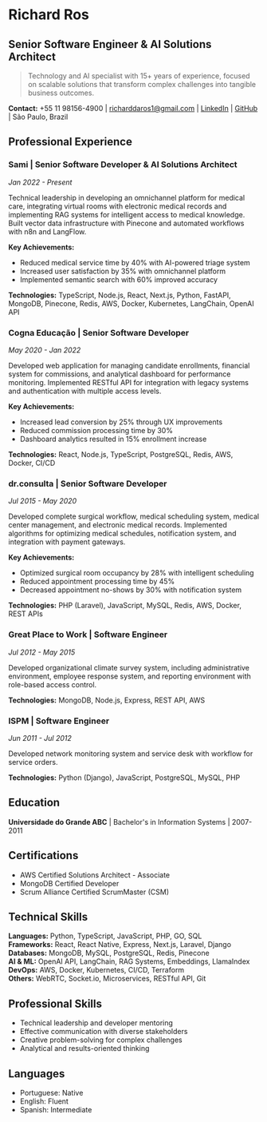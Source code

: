 # Richard Ros
## Senior Software Engineer & AI Solutions Architect

> Technology and AI specialist with 15+ years of experience, focused on scalable solutions that transform complex challenges into tangible business outcomes.

**Contact:** +55 11 98156-4900 | richarddaros1@gmail.com | [LinkedIn](https://www.linkedin.com/in/richarddaros) | [GitHub](https://github.com/richarddaros) | São Paulo, Brazil

## Professional Experience

### Sami | Senior Software Developer & AI Solutions Architect
*Jan 2022 - Present*

Technical leadership in developing an omnichannel platform for medical care, integrating virtual rooms with electronic medical records and implementing RAG systems for intelligent access to medical knowledge. Built vector data infrastructure with Pinecone and automated workflows with n8n and LangFlow.

**Key Achievements:**
- Reduced medical service time by 40% with AI-powered triage system
- Increased user satisfaction by 35% with omnichannel platform
- Implemented semantic search with 60% improved accuracy

**Technologies:** TypeScript, Node.js, React, Next.js, Python, FastAPI, MongoDB, Pinecone, Redis, AWS, Docker, Kubernetes, LangChain, OpenAI API

### Cogna Educação | Senior Software Developer
*May 2020 - Jan 2022*

Developed web application for managing candidate enrollments, financial system for commissions, and analytical dashboard for performance monitoring. Implemented RESTful API for integration with legacy systems and authentication with multiple access levels.

**Key Achievements:**
- Increased lead conversion by 25% through UX improvements
- Reduced commission processing time by 30%
- Dashboard analytics resulted in 15% enrollment increase

**Technologies:** React, Node.js, TypeScript, PostgreSQL, Redis, AWS, Docker, CI/CD

### dr.consulta | Senior Software Developer
*Jul 2015 - May 2020*

Developed complete surgical workflow, medical scheduling system, medical center management, and electronic medical records. Implemented algorithms for optimizing medical schedules, notification system, and integration with payment gateways.

**Key Achievements:**
- Optimized surgical room occupancy by 28% with intelligent scheduling
- Reduced appointment processing time by 45%
- Decreased appointment no-shows by 30% with notification system

**Technologies:** PHP (Laravel), JavaScript, MySQL, Redis, AWS, Docker, REST APIs

### Great Place to Work | Software Engineer
*Jul 2012 - May 2015*

Developed organizational climate survey system, including administrative environment, employee response system, and reporting environment with role-based access control.

**Technologies:** MongoDB, Node.js, Express, REST API, AWS

### ISPM | Software Engineer
*Jun 2011 - Jul 2012*

Developed network monitoring system and service desk with workflow for service orders.

**Technologies:** Python (Django), JavaScript, PostgreSQL, MySQL, PHP

## Education
**Universidade do Grande ABC** | Bachelor's in Information Systems | 2007-2011

## Certifications
- AWS Certified Solutions Architect - Associate
- MongoDB Certified Developer
- Scrum Alliance Certified ScrumMaster (CSM)

## Technical Skills

**Languages:** Python, TypeScript, JavaScript, PHP, GO, SQL  
**Frameworks:** React, React Native, Express, Next.js, Laravel, Django  
**Databases:** MongoDB, MySQL, PostgreSQL, Redis, Pinecone  
**AI & ML:** OpenAI API, LangChain, RAG Systems, Embeddings, LlamaIndex  
**DevOps:** AWS, Docker, Kubernetes, CI/CD, Terraform  
**Others:** WebRTC, Socket.io, Microservices, RESTful API, Git

## Professional Skills
- Technical leadership and developer mentoring
- Effective communication with diverse stakeholders
- Creative problem-solving for complex challenges
- Analytical and results-oriented thinking

## Languages
- Portuguese: Native
- English: Fluent
- Spanish: Intermediate
